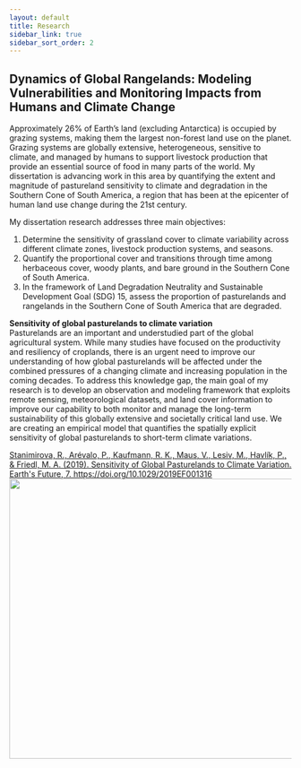 ```yaml
---
layout: default
title: Research
sidebar_link: true
sidebar_sort_order: 2
---
```


## Dynamics of Global Rangelands: Modeling Vulnerabilities and Monitoring Impacts from Humans and Climate Change

Approximately 26% of Earth’s land (excluding Antarctica) is occupied by grazing systems, making them the largest non-forest land use on the planet. Grazing systems are globally extensive, heterogeneous, sensitive to climate, and managed by humans to support livestock production that provide an essential source of food in many parts of the world. My dissertation is advancing work in this area by quantifying the extent and magnitude of pastureland sensitivity to climate and degradation in the Southern Cone of South America, a region that has been at the epicenter of human land use change during the 21st century. 


My dissertation research addresses three main objectives: 

1. Determine the sensitivity of grassland cover to climate variability across different climate zones, livestock production systems, and seasons. 
2. Quantify the proportional cover and transitions through time among herbaceous cover, woody plants, and bare ground in the Southern Cone of South America. 
3. In the framework of Land Degradation Neutrality and Sustainable Development Goal (SDG) 15, assess the proportion of pasturelands and rangelands in the Southern Cone of South America that are degraded. 

<p><b>Sensitivity of global pasturelands to climate variation</b><br>
Pasturelands are an important and understudied part of the global agricultural system. While many studies have focused on the productivity and resiliency of croplands, there is an urgent need to improve our understanding of how global pasturelands will be affected under the combined pressures of a changing climate and increasing population in the coming decades. To address this knowledge gap, the main goal of my research is to develop an observation and modeling framework that exploits remote sensing, meteorological datasets, and land cover information to improve our capability to both monitor and manage the long-term sustainability of this globally extensive and societally critical land use. We are creating an empirical model that quantifies the spatially explicit sensitivity of global pasturelands to short-term climate variations. 
			
<p><a href="https://agupubs.onlinelibrary.wiley.com/doi/full/10.1029/2019EF001316">Stanimirova, R., Arévalo, P., Kaufmann, R. K., Maus, V., Lesiv, M., Havlík, P., & Friedl, M. A. (2019). Sensitivity of Global Pasturelands to Climate Variation. Earth's Future, 7. https://doi.org/10.1029/2019EF001316</a>
	
<img style="float: center;" src="../images/Figure5_new.pdf" width="600" height="500"> 

			


